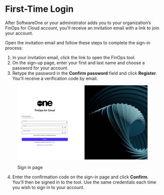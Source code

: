 # First-Time Login

After SoftwareOne or your administrator adds you to your organization’s FinOps for Cloud account, you'll receive an invitation email with a link to join your account.

Open the invitation email and follow these steps to complete the sign-in process:

1. In your invitation email, click the link to open the FinOps tool.
2. On the sign-up page, enter your first and last name and choose a password for your account.&#x20;
3. Retype the password in the **Confirm password** field and click **Register**. You'll receive a verification code by email.

<figure><img src="../../.gitbook/assets/finOps_login.png" alt=""><figcaption><p>Sign in page</p></figcaption></figure>

4. Enter the confirmation code on the sign-in page and click **Confirm**. You'll then be signed in to the tool. Use the same credentials each time you wish to sign in to your account.&#x20;
